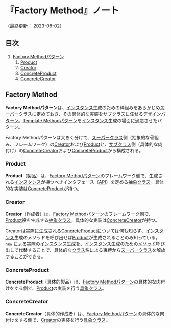 # 『Factory Method』ノート

（最終更新： 2023-08-02）


## 目次

1. [Factory Methodパターン](#factory-methodパターン)
	1. [Product](#product)
	1. [Creator](#creator)
	1. [ConcreteProduct](#concreteproduct)
	1. [ConcreteCreator](#concretecreator)


## Factory Method

**Factory Methodパターン**は、[インスタンス](../../../../programming/_/chapters/object_oriented.md#インスタンス)生成のための枠組みをあらかじめ[スーパークラス](../../../../programming/_/chapters/object_oriented.md#親クラス)に定めておき、その具体的な実装を[サブクラス](../../../../programming/_/chapters/object_oriented.md#子クラス)に任せる[デザインパターン](./design_pattern.md#デザインパターン)。[Template Methodパターン](./template_method.md#template-methodパターン)を[インスタンス](../../../../programming/_/chapters/object_oriented.md#インスタンス)生成の場面に適応させたパターン。

Factory Methodパターンは大きく分けて、[スーパークラス](../../../../programming/_/chapters/object_oriented.md#親クラス)側（抽象的な骨組み、フレームワーク）の[Creator](#creator)および[Product](#product)と、[サブクラス](../../../../programming/_/chapters/object_oriented.md#子クラス)側（具体的な肉付け）の[ConcreteCreator](#concretecreator)および[ConcreteProduct](#concreteproduct)から構成される。

### Product

**Product**（製品）は、[Factory Methodパターン](#factory-methodパターン)のフレームワーク側で、生成される[インスタンス](../../../../programming/_/chapters/object_oriented.md#インスタンス)が持つべきインタフェース（[API](../../../../computer/software/_/chapters/operating_system.md#api)）を定める[抽象クラス](../../../../programming/_/chapters/object_oriented.md#抽象クラス)。具体的な実装は[ConcreteProduct](#concreteproduct)が持つ。

### Creator

**Creator**（作成者）は、[Factory Methodパターン](#factory-methodパターン)のフレームワーク側で、[Product](#product)役を生成する[抽象クラス](../../../../programming/_/chapters/object_oriented.md#抽象クラス)。具体的な実装は[ConcreteCreator](#concretecreator)が持つ。

Creatorは実際に生成される[ConcreteProduct](#concreteproduct)については何も知らず、[インスタンス](../../../../programming/_/chapters/object_oriented.md#インスタンス)生成のメソッドを呼び出せば[Product](#product)が生成されることのみ知っている。 `new` による実際の[インスタンス](../../../../programming/_/chapters/object_oriented.md#インスタンス)生成を、[インスタンス](../../../../programming/_/chapters/object_oriented.md#インスタンス)生成のための[メソッド](../../../../programming/_/chapters/object_oriented.md#メソッド)呼び出しで代替することで、具体的な[クラス](../../../../programming/_/chapters/object_oriented.md#クラス)名による束縛から[スーパークラス](../../../../programming/_/chapters/object_oriented.md#親クラス)を解放することができる。

### ConcreteProduct

**ConcreteProduct**（具体的製品）は、[Factory Methodパターン](#factory-methodパターン)の具体的な肉付けをする側で、[Product](#product)の実装を行う[具象クラス](../../../../programming/_/chapters/object_oriented.md#具象クラス)。

### ConcreteCreator

**ConcreteCreator**（具体的作成者）は、[Factory Methodパターン](#factory-methodパターン)の具体的な肉付けをする側で、[Creator](#creator)の実装を行う[具象クラス](../../../../programming/_/chapters/object_oriented.md#具象クラス)。
